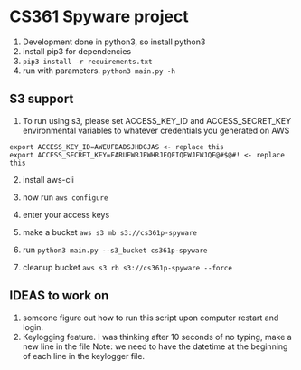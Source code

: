 # CS361 Spyware project

1. Development done in python3, so install python3
2. install pip3 for dependencies
3. `pip3 install -r requirements.txt`
4. run with parameters. `python3 main.py -h`

## S3 support
1. To run using s3, please set ACCESS_KEY_ID and ACCESS_SECRET_KEY environmental variables
    to whatever credentials you generated on AWS
```
export ACCESS_KEY_ID=AWEUFDADSJHDGJAS <- replace this
export ACCESS_SECRET_KEY=FARUEWRJEWHRJEQFIQEWJFWJQE@#$@#! <- replace this
```
2. install aws-cli
3. now run `aws configure`
4. enter your access keys

5. make a bucket
`aws s3 mb s3://cs361p-spyware`

6. run `python3 main.py --s3_bucket cs361p-spyware`

7. cleanup bucket
`aws s3 rb s3://cs361p-spyware --force`

## IDEAS to work on
1. someone figure out how to run this script upon computer restart and login.
2. Keylogging feature. I was thinking after 10 seconds of no typing, make
a new line in the file
Note: we need to have the datetime at the beginning of each line in
the keylogger file.
